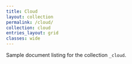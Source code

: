 ```yaml
---
title: Cloud
layout: collection
permalink: /cloud/
collection: cloud
entries_layout: grid
classes: wide
---
```


Sample document listing for the collection `_cloud`.
